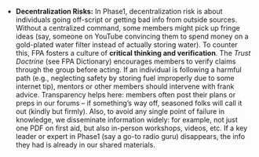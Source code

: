 - **Decentralization Risks:** In Phase1, decentralization risk is about individuals going off-script or getting bad info from outside sources. Without a centralized command, some members might pick up fringe ideas (say, someone on YouTube convincing them to spend money on a gold-plated water filter instead of actually storing water). To counter this, FPA fosters a culture of **critical thinking and verification**. The _Trust Doctrine_ (see FPA Dictionary) encourages members to verify claims through the group before acting. If an individual is following a harmful path (e.g., neglecting safety by storing fuel improperly due to some internet tip), mentors or other members should intervene with frank advice. Transparency helps here: members often post their plans or preps in our forums – if something’s way off, seasoned folks will call it out (kindly but firmly). Also, to avoid any single point of failure in knowledge, we disseminate information widely: for example, not just one PDF on first aid, but also in-person workshops, videos, etc. If a key leader or expert in Phase1 (say a go-to radio guru) disappears, the info they had is already in our shared materials.